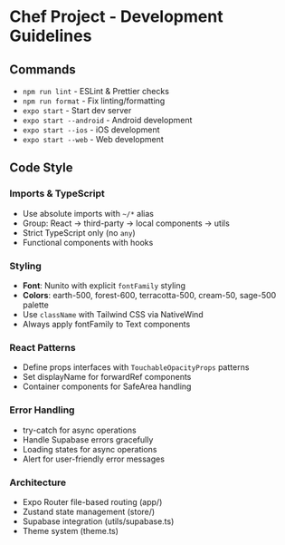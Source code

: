 # Chef Project - Development Guidelines

## Commands
- `npm run lint` - ESLint & Prettier checks  
- `npm run format` - Fix linting/formatting
- `expo start` - Start dev server
- `expo start --android` - Android development
- `expo start --ios` - iOS development
- `expo start --web` - Web development

## Code Style

### Imports & TypeScript
- Use absolute imports with `~/*` alias
- Group: React → third-party → local components → utils
- Strict TypeScript only (no `any`)
- Functional components with hooks

### Styling
- **Font**: Nunito with explicit `fontFamily` styling
- **Colors**: earth-500, forest-600, terracotta-500, cream-50, sage-500 palette
- Use `className` with Tailwind CSS via NativeWind
- Always apply fontFamily to Text components

### React Patterns
- Define props interfaces with `TouchableOpacityProps` patterns
- Set displayName for forwardRef components
- Container components for SafeArea handling

### Error Handling
- try-catch for async operations
- Handle Supabase errors gracefully
- Loading states for async operations
- Alert for user-friendly error messages

### Architecture
- Expo Router file-based routing (app/)
- Zustand state management (store/)
- Supabase integration (utils/supabase.ts)
- Theme system (theme.ts)